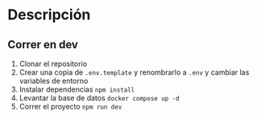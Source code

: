 # Descripción

## Correr en dev

1. Clonar el repositorio
2. Crear una copia de `.env.template` y renombrarlo a `.env` y cambiar las variables de entorno
3. Instalar dependencias `npm install`
4. Levantar la base de datos `docker compose up -d`
5. Correr el proyecto `npm run dev`
